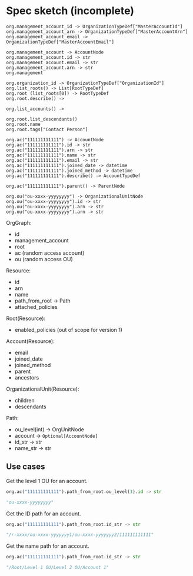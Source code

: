 # Spec sketch (incomplete)

```
org.management_account_id -> OrganizationTypeDef["MasterAccountId"]
org.management_account_arn -> OrganizationTypeDef["MasterAccountArn"]
org.management_account_email -> OrganizationTypeDef["MasterAccountEmail"]

org.management_account -> AccountNode
org.management_account.id -> str
org.management_account.email -> str
org.management_account.arn -> str
org.management

org.organization_id -> OrganizationTypeDef["OrganizationId"]
org.list_roots() -> List[RootTypeDef]
org.root (list_roots[0]) -> RootTypeDef
org.root.describe() -> 

org.list_accounts() -> 

org.root.list_descendants()
org.root.name
org.root.tags["Contact Person"]

org.ac("111111111111") -> AccountNode
org.ac("111111111111").id -> str
org.ac("111111111111").arn -> str
org.ac("111111111111").name -> str
org.ac("111111111111").email -> str
org.ac("111111111111").joined_date -> datetime
org.ac("111111111111").joined_method -> datetime
org.ac("111111111111").describe() -> AccountTypeDef

org.ac("111111111111").parent() -> ParentNode

org.ou("ou-xxxx-yyyyyyyy") -> OrganizationalUnitNode
org.ou("ou-xxxx-yyyyyyyy").id -> str
org.ou("ou-xxxx-yyyyyyyy").arn -> str
org.ou("ou-xxxx-yyyyyyyy").arn -> str
```

OrgGraph:

- id
- management_account
- root
- ac (random access account)
- ou (random access OU)

Resource:

- id
- arn
- name
- path_from_root -> Path
- attached_policies

Root(Resource):

- enabled_policies (out of scope for version 1)

Account(Resource):

- email
- joined_date
- joined_method
- parent
- ancestors

OrganizationalUnit(Resource):

- children
- descendants

Path:

- ou_level(int) -> OrgUnitNode
- account -> `Optional[AccountNode]`
- id_str -> str
- name_str -> str

## Use cases

Get the level 1 OU for an account.

```python
org.ac("111111111111").path_from_root.ou_level(1).id -> str

"ou-xxxx-yyyyyyyy"
```

Get the ID path for an account.

```python
org.ac("111111111111").path_from_root.id_str -> str

"/r-xxxx/ou-xxxx-yyyyyyy1/ou-xxxx-yyyyyyy2/111111111111"
```

Get the name path for an account.

```python
org.ac("111111111111").path_from_root.id_str -> str

"/Root/Level 1 OU/Level 2 OU/Account 1"
```
